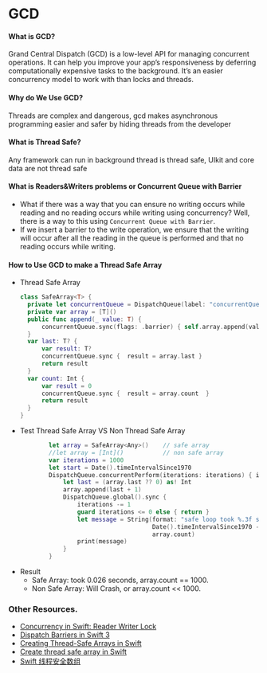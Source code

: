 # GCD
#### What is GCD?
Grand Central Dispatch (GCD) is a low-level API for managing concurrent operations. It can help you improve your app’s responsiveness by deferring computationally expensive tasks to the background. It’s an easier concurrency model to work with than locks and threads.

#### Why do We Use GCD?
Threads are complex and dangerous, gcd makes asynchronous programming easier and safer by hiding threads from the developer

#### What is Thread Safe?
Any framework can run in background thread is thread safe, UIkit and core data are not thread safe

#### What is Readers&Writers problems or Concurrent Queue with Barrier
* What if there was a way that you can ensure no writing occurs while reading and no reading occurs while writing using concurrency? Well, there is a way to this using `Concurrent Queue with Barrier`. 
* If we insert a barrier to the write operation, we ensure that the writing will occur after all the reading in the queue is performed and that no reading occurs while writing.

#### How to Use GCD to make a Thread Safe Array
* Thread Safe Array
    ```swift
    class SafeArray<T> {
      private let concurrentQueue = DispatchQueue(label: "concurrentQueue", attributes: .concurrent)
      private var array = [T]()
      public func append(_ value: T) {
          concurrentQueue.sync(flags: .barrier) { self.array.append(value)  }
      }
      var last: T? {
          var result: T?
          concurrentQueue.sync {  result = array.last }
          return result
      }
      var count: Int {
          var result = 0
          concurrentQueue.sync {  result = array.count  }
          return result
      }
    }
    ```
* Test Thread Safe Array VS Non Thread Safe Array
    ```swift
            let array = SafeArray<Any>()    // safe array
            //let array = [Int]()           // non safe array
            var iterations = 1000
            let start = Date().timeIntervalSince1970
            DispatchQueue.concurrentPerform(iterations: iterations) { index in
                let last = (array.last ?? 0) as! Int
                array.append(last + 1)
                DispatchQueue.global().sync {
                    iterations -= 1
                    guard iterations <= 0 else { return }
                    let message = String(format: "safe loop took %.3f seconds, count: %d.",
                                         Date().timeIntervalSince1970 - start,
                                         array.count)
                    print(message)
                }
            }
    ```
* Result
    - Safe Array: took 0.026 seconds, array.count == 1000.
    - Non Safe Array: Will Crash, or array.count << 1000.
    
### Other Resources.
   * [Concurrency in Swift: Reader Writer Lock](https://medium.com/@dmytro.anokhin/concurrency-in-swift-reader-writer-lock-4f255ae73422)
   * [Dispatch Barriers in Swift 3](https://medium.com/@oyalhi/dispatch-barriers-in-swift-3-6c4a295215d6)
   * [Creating Thread-Safe Arrays in Swift](https://basememara.com/creating-thread-safe-arrays-in-swift/)
   * [Create thread safe array in Swift](https://stackoverflow.com/questions/28191079/create-thread-safe-array-in-swift)
   * [Swift 线程安全数组](https://bignerdcoding.com/archives/58.html)
